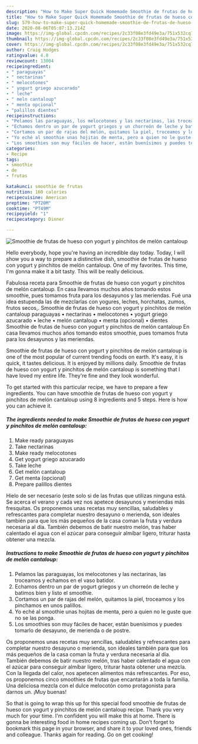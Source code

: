 ```yaml
---
description: "How to Make Super Quick Homemade Smoothie de frutas de hueso con yogurt y pinchitos de melón cantaloup"
title: "How to Make Super Quick Homemade Smoothie de frutas de hueso con yogurt y pinchitos de melón cantaloup"
slug: 579-how-to-make-super-quick-homemade-smoothie-de-frutas-de-hueso-con-yogurt-y-pinchitos-de-melon-cantaloup
date: 2020-08-06T05:07:13.214Z
image: https://img-global.cpcdn.com/recipes/2c33f08e3fd49e3a/751x532cq70/smoothie-de-frutas-de-hueso-con-yogurt-y-pinchitos-de-melon-cantaloup-foto-principal.jpg
thumbnail: https://img-global.cpcdn.com/recipes/2c33f08e3fd49e3a/751x532cq70/smoothie-de-frutas-de-hueso-con-yogurt-y-pinchitos-de-melon-cantaloup-foto-principal.jpg
cover: https://img-global.cpcdn.com/recipes/2c33f08e3fd49e3a/751x532cq70/smoothie-de-frutas-de-hueso-con-yogurt-y-pinchitos-de-melon-cantaloup-foto-principal.jpg
author: Craig Hodges
ratingvalue: 4.8
reviewcount: 13004
recipeingredient:
- " paraguayas"
- " nectarinas"
- " melocotones"
- " yogurt griego azucarado"
- " leche"
- " meln cantaloup"
- " menta opcional"
- "palillos dientes"
recipeinstructions:
- "Pelamos las paraguayas, los melocotones y las nectarinas, las troceamos y echamos en el vaso batidor."
- "Echamos dentro un par de yogurt griegos y un chorreón de leche y batimos bien y listo el smoothie."
- "Cortamos un par de rajas del melón, quitamos la piel, troceamos y los pinchamos en unos palillos."
- "Yo eché al smoothie unas hojitas de menta, pero a quien no le guste que no se las ponga."
- "Los smoothies son muy fáciles de hacer, están buenísimos y puedes tomarlo de desayuno, de merienda o de postre."
categories:
- Recipe
tags:
- smoothie
- de
- frutas

katakunci: smoothie de frutas 
nutrition: 160 calories
recipecuisine: American
preptime: "PT20M"
cooktime: "PT49M"
recipeyield: "1"
recipecategory: Dinner

---
```



![Smoothie de frutas de hueso con yogurt y pinchitos de melón cantaloup](https://img-global.cpcdn.com/recipes/2c33f08e3fd49e3a/751x532cq70/smoothie-de-frutas-de-hueso-con-yogurt-y-pinchitos-de-melon-cantaloup-foto-principal.jpg)

Hello everybody, hope you're having an incredible day today. Today, I will show you a way to prepare a distinctive dish, smoothie de frutas de hueso con yogurt y pinchitos de melón cantaloup. One of my favorites. This time, I'm gonna make it a bit tasty. This will be really delicious.

Fabulosa receta para Smoothie de frutas de hueso con yogurt y pinchitos de melón cantaloup. En casa llevamos muchos años tomando estos smoothie, pues tomamos fruta para los desayunos y las meriendas. Fué una idea estupenda las de mezclarlas con yogures, leches, horchatas, zumos, frutos secos,. Smoothie de frutas de hueso con yogurt y pinchitos de melón cantaloup paraguayas • nectarinas • melocotones • yogurt griego azucarado • leche • melón cantaloup • menta (opcional) • dientes Smoothie de frutas de hueso con yogurt y pinchitos de melón cantaloup En casa llevamos muchos años tomando estos smoothie, pues tomamos fruta para los desayunos y las meriendas.

Smoothie de frutas de hueso con yogurt y pinchitos de melón cantaloup is one of the most popular of current trending foods on earth. It's easy, it is quick, it tastes delicious. It is enjoyed by millions daily. Smoothie de frutas de hueso con yogurt y pinchitos de melón cantaloup is something that I have loved my entire life. They're fine and they look wonderful.


To get started with this particular recipe, we have to prepare a few ingredients. You can have smoothie de frutas de hueso con yogurt y pinchitos de melón cantaloup using 8 ingredients and 5 steps. Here is how you can achieve it.

<!--inarticleads1-->

##### The ingredients needed to make Smoothie de frutas de hueso con yogurt y pinchitos de melón cantaloup:

1. Make ready  paraguayas
1. Take  nectarinas
1. Make ready  melocotones
1. Get  yogurt griego azucarado
1. Take  leche
1. Get  melón cantaloup
1. Get  menta (opcional)
1. Prepare palillos dientes


Hielo de ser necesario (este solo si de las frutas que utilizas ninguna está. Se acerca el verano y cada vez nos apetece desayunos y meriendas más fresquitas. Os proponemos unas recetas muy sencillas, saludables y refrescantes para completar nuestro desayuno o merienda, son ideales también para que los más pequeños de la casa coman la fruta y verdura necesaria al día. También debemos de batir nuestro melón, tras haber calentado el agua con el azúcar para conseguir almíbar ligero, triturar hasta obtener una mezcla. 

<!--inarticleads2-->

##### Instructions to make Smoothie de frutas de hueso con yogurt y pinchitos de melón cantaloup:

1. Pelamos las paraguayas, los melocotones y las nectarinas, las troceamos y echamos en el vaso batidor.
1. Echamos dentro un par de yogurt griegos y un chorreón de leche y batimos bien y listo el smoothie.
1. Cortamos un par de rajas del melón, quitamos la piel, troceamos y los pinchamos en unos palillos.
1. Yo eché al smoothie unas hojitas de menta, pero a quien no le guste que no se las ponga.
1. Los smoothies son muy fáciles de hacer, están buenísimos y puedes tomarlo de desayuno, de merienda o de postre.


Os proponemos unas recetas muy sencillas, saludables y refrescantes para completar nuestro desayuno o merienda, son ideales también para que los más pequeños de la casa coman la fruta y verdura necesaria al día. También debemos de batir nuestro melón, tras haber calentado el agua con el azúcar para conseguir almíbar ligero, triturar hasta obtener una mezcla. Con la llegada del calor, nos apetecen alimentos más refrescantes. Por eso, os proponemos cinco smoothies de frutas que encantarán a toda la familia. Una deliciosa mezcla con el dulce melocotón como protagonista para darnos un. ¡Muy buenas! 

So that is going to wrap this up for this special food smoothie de frutas de hueso con yogurt y pinchitos de melón cantaloup recipe. Thank you very much for your time. I'm confident you will make this at home. There is gonna be interesting food in home recipes coming up. Don't forget to bookmark this page in your browser, and share it to your loved ones, friends and colleague. Thanks again for reading. Go on get cooking!
